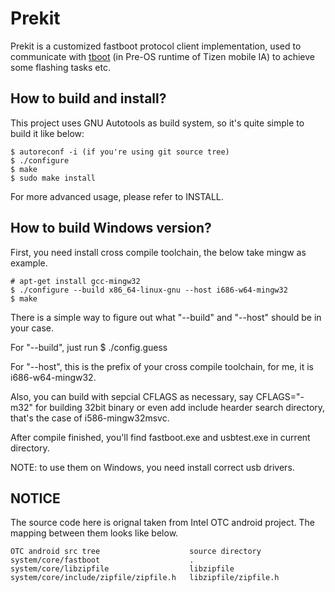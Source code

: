 Prekit
======

Prekit is a customized fastboot protocol client implementation, used to
communicate with [tboot][1] (in Pre-OS runtime of Tizen mobile IA) to achieve
some flashing tasks etc.


How to build and install?
-------------------------

This project uses GNU Autotools as build system, so it's quite simple to build
it like below:

    $ autoreconf -i (if you're using git source tree)
    $ ./configure
    $ make
    $ sudo make install

For more advanced usage, please refer to INSTALL.


How to build Windows version?
-----------------------------

First, you need install cross compile toolchain, the below take mingw as
example.

    # apt-get install gcc-mingw32
    $ ./configure --build x86_64-linux-gnu --host i686-w64-mingw32
    $ make

There is a simple way to figure out what "--build" and "--host" should be in
your case.

For "--build", just run
    $ ./config.guess

For "--host", this is the prefix of your cross compile toolchain, for me, it
is i686-w64-mingw32.

Also, you can build with sepcial CFLAGS as necessary, say CFLAGS="-m32" for
building 32bit binary or even add include hearder search directory, that's
the case of i586-mingw32msvc.

After compile finished, you'll find fastboot.exe and usbtest.exe in current
directory.

NOTE: to use them on Windows, you need install correct usb drivers.


NOTICE
------

The source code here is orignal taken from Intel OTC android project.
The mapping between them looks like below.

    OTC android src tree                    source directory
    system/core/fastboot                    .
    system/core/libzipfile                  libzipfile
    system/core/include/zipfile/zipfile.h   libzipfile/zipfile.h

[1]: https://github.com/kangkai/tboot

